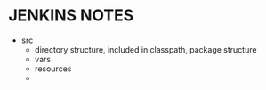 # JENKINS NOTES  

- src   
  - directory structure, included in classpath, package structure 
  - vars
  - resources 
  - 